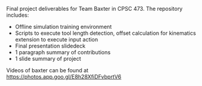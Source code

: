 Final project deliverables for Team Baxter in CPSC 473. The repository includes:
- Offline simulation training environment
- Scripts to execute tool length detection, offset calculation for kinematics extension to execute input action
- Final presentation slidedeck
- 1 paragraph summary of contributions
- 1 slide summary of project

Videos of baxter can be found at https://photos.app.goo.gl/E8h28XfiDFvbprtV6
